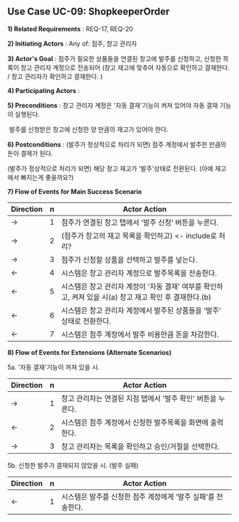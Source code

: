 ## Use Case UC-09: ShopkeeperOrder
**1) Related Requirements** : REQ-17, REQ-20

**2) Initiating Actors** : Any of: 점주, 창고 관리자

**3) Actor's Goal** : 점주가 필요한 상품들을 연결된 창고에 발주를 신청하고, 신청한 목록이 창고 관리자 계정으로 전송되어 (창고 재고에 맞추어 자동으로 확인하고 결재한다. / 창고 관리자가 확인하고 결재한다. )

**4) Participating Actors** : 

**5) Preconditions** : 창고 관리자 계정은 '자동 결재'기능이 켜져 있어야 자동 결재 기능이 실행된다.

​								  발주를 신청받은 창고에 신청한 양 만큼의 재고가 있어야 한다.

**6) Postconditions** :  (발주가 정상적으로 처리가 되면) 점주 계정에서 발주한 만큼의 돈이 결제가 된다.

(발주가 정상적으로 처리가 되면) 해당 창고 재고가 '발주'상태로 전환된다. (아예 재고에서 빠지는게 좋을까요?)

**7) Flow of Events for Main Success Scenario**

| Direction | n    | Actor Action                                                 |
| --------- | ---- | ------------------------------------------------------------ |
| →         | 1    | 점주가 연결된 창고 탭에서 '발주 신청' 버튼을 누른다.         |
| →         | 2    | (점주가 창고의 재고 목록을 확인하고) <- include로 처리?      |
| →         | 3    | 점주가 신청할 상품을 선택하고 발주를 넣는다.                 |
| ←         | 4    | 시스템은 창고 관리자 계정으로 발주목록을 전송한다.           |
| ←         | 5    | 시스템은 창고 관리자 계정이 '자동 결재' 여부를 확인하고, 켜져 있을 시(a) 창고 재고 확인 후 결재한다.(b) |
| ←         | 6    | 시스템은 창고 관리자 계정에서 발주된 상품들을 '발주' 상태로 전환한다. |
| ←         | 7    | 시스템은 점주 계정에서 발주 비용만큼 돈을 차감한다.          |

**8) Flow of Events for Extensions (Alternate Scenarios)**

5a. '자동 결재'기능이 꺼져 있을 시.

| Direction | n    | Actor Action                                                |
| --------- | ---- | ----------------------------------------------------------- |
| →         | 1    | 창고 관리자는 연결된 지점 탭에서 '발주 확인' 버튼을 누른다. |
| ←         | 2    | 시스템은 점주 계정에서 신청한 발주목록을 화면에 출력한다.   |
| →         | 3    | 창고 관리자는 목록을 확인하고 승인/거절을 선택한다.         |

5b. 신청한 발주가 결재되지 않았을 시. (발주 실패) 

| Direction | n    | Actor Action                                                 |
| --------- | ---- | ------------------------------------------------------------ |
| ←         | 1    | 시스템은 발주를 신청한 점주 계정에게 '발주 실패'를 전송한다. |